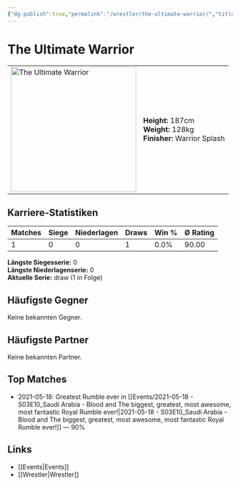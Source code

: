 ```yaml
---
{"dg-publish":true,"permalink":"/wrestler/the-ultimate-warrior/","title":"The Ultimate Warrior","tags":["wrestler"],"noteIcon":""}
---
```



# The Ultimate Warrior

<table>
        <tr>
        <td><img src="https://github.com/CptSpaulding1980/choke-slam-wrestling/releases/download/images/The_Ultimate_Warrior.png" width="280" alt="The Ultimate Warrior"></td>
        <td>
        <b>Height:</b> 187cm<br>
        <b>Weight:</b> 128kg<br>
        <b>Finisher:</b> Warrior Splash<br>
        </td>
        </tr>
        </table>
        
## Karriere-Statistiken

| Matches | Siege | Niederlagen | Draws | Win % | Ø Rating |
|---------|-------|-------------|-------|-------|-----------|
| 1 | 0 | 0 | 1 | 0.0% | 90.00 |

**Längste Siegesserie:** 0<br>**Längste Niederlagenserie:** 0<br>**Aktuelle Serie:** draw (1 in Folge)


## Häufigste Gegner
Keine bekannten Gegner.

## Häufigste Partner
Keine bekannten Partner.

## Top Matches
- 2021-05-18: Greatest Rumble ever in [[Events/2021-05-18 - S03E10_Saudi Arabia - Blood and The biggest, greatest, most awesome, most fantastic Royal Rumble ever!\|2021-05-18 - S03E10_Saudi Arabia - Blood and The biggest, greatest, most awesome, most fantastic Royal Rumble ever!]] — 90%

## Links
- [[Events\|Events]]
- [[Wrestler\|Wrestler]]
